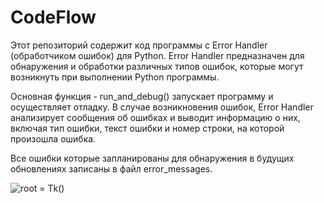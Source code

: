 # CodeFlow
Этот репозиторий содержит код программы с Error Handler (обработчиком ошибок) для Python. Error Handler предназначен для обнаружения и обработки различных типов ошибок, которые могут возникнуть при выполнении Python программы.

Основная функция - run_and_debug() запускает программу и осуществляет отладку. В случае возникновения ошибок, Error Handler анализирует сообщения об ошибках и выводит информацию о них, включая тип ошибки, текст ошибки и номер строки, на которой произошла ошибка.

Все ошибки которые запланированы для обнаружения в будущих обновлениях записаны в файл error_messages.

![root = Tk()](images/example.png)
